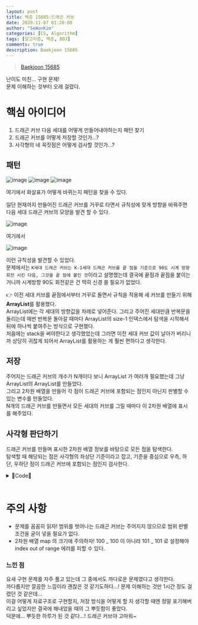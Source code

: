 ```yaml
---
layout: post
title: 백준 15685:드래곤 커브
date: 2020-11-07 01:20:00
author: "SeWonKim"
categories: [CS, Algorithm]
tags: [알고리즘, 백준, BOJ]
comments: true
description: Baekjoon 15685
---
```


> [Baekjoon 15685](https://www.acmicpc.net/problem/15685)

난이도 미친... 구현 문제!  
문제 이해하는 것부터 오래 걸렸다.

# 핵심 아이디어

1. 드래곤 커브 다음 세대를 어떻게 만들어내야하는지 패턴 찾기
2. 드래곤 커브를 어떻게 저장할 것인가...?
3. 사각형의 네 꼭짓점은 어떻게 검사할 것인가...?

## 패턴

![image](https://user-images.githubusercontent.com/30452963/98390055-3e767300-2098-11eb-9508-56dd4e0b1681.png)
![image](https://user-images.githubusercontent.com/30452963/98390098-49310800-2098-11eb-9866-9c941a22db7c.png)
![image](https://user-images.githubusercontent.com/30452963/98390127-4e8e5280-2098-11eb-94c2-e26335cc571f.png)

여기에서 화살표가 어떻게 바뀌는지 패턴을 찾을 수 있다.

일단 현재까지 만들어진 드래곤 커브를 거꾸로 타면서 규칙성에 맞게 방향을 바꿔주면 다음 세대 드래곤 커브의 모양을 발견 할 수 있다.

![image](https://user-images.githubusercontent.com/30452963/98390718-1a676180-2099-11eb-8a88-b459ef8a5611.png)

여기에서

![image](https://user-images.githubusercontent.com/30452963/98390799-3539d600-2099-11eb-8cb7-d08ffa26d7c4.png)

이런 규칙성을 발견할 수 있었다.  
문제에서는 `K세대 드래곤 커브는 K-1세대 드래곤 커브를 끝 점을 기준으로 90도 시계 방향 회전 시킨 다음, 그것을 끝 점에 붙인 것`이라고 설명했는데 결국에 끝점과 끝점을 붙이는 거니까 시계방향 90도 회전같은 건 딱히 신경 쓸 필요가 없었다.

👉 이전 세대 커브를 끝점에서부터 거꾸로 돌면서 규칙을 적용해 새 커브를 만들기 위해 **ArrayList**를 활용했다.  
ArrayList에는 각 세대의 방향값을 차례로 넣어준다. 그리고 주어진 세대만큼 반복문을 돌리는데 매번 반복문 돌아갈 때마다 ArrayList의 size-1 인덱스에서 탐색을 시작해서 뒤에 하나씩 붙여주는 방식으로 구현했다.  
처음에는 stack을 써야한다고 생각했었는데 그러면 이전 세대 커브 값이 날아가 버리니까 상당히 귀찮게 되어서 ArrayList를 활용하는 게 훨씬 편하다고 생각한다.

## 저장

주어지는 드래곤 커브의 개수가 N개이다 보니 ArrayList 가 여러개 필요했는데 그냥 ArrayList의 ArrayList를 만들었다.  
그리고 2차원 배열을 만들어 각 점이 드래곤 커브에 포함되는 점인지 아닌지 판별할 수 있는 변수를 만들었다.  
N개의 드래곤 커브를 만들면서 모든 세대의 커브를 그릴 때마다 이 2차원 배열에 표시를 해주었다.

## 사각형 판단하기

드래곤 커브를 만들며 표시한 2차원 배열 정보를 바탕으로 모든 점을 탐색한다.  
탐색할 때 해당되는 점은 사각형의 좌상단 기준이라고 잡고, 기준을 중심으로 우측, 하단, 우하단 점이 드래곤 커브에 포함되는 점인지 검사한다.









<details>
<summary>🍁Code🍁</summary>
<div markdown="1">

```java
import java.io.BufferedReader;
import java.io.InputStreamReader;
import java.util.ArrayList;
import java.util.StringTokenizer;

public class Main {

    /*
     * 1. 90도 회전 (현재+1)%4
     * 0 > 1
     * 1 > 2
     * 2 > 3
     * 3 > 0
     *
     * 2. 현재 세대 거꾸로 돌면서 90도 회전한 정보를 이어 붙인다
     * 3. 입력받은 세대만큼 1, 2 반복
     *
     * 사각형 꼭지점 탐색
     * 4. 찾은 드래곤커브를 2차원 배열에 표시
     * 5. 2차원 배열 탐색 (점마다 4꼭지점 탐색) (기준: 좌상단 꼭짓점임)
     *
     * */

    // x: col, y: row
    static boolean[][] map;
    static int[][] dir = { {1,0}, {0, -1}, {-1, 0} , {0, 1} };
    public static void main(String[] args) throws Exception {
    	BufferedReader br = new BufferedReader(new InputStreamReader(System.in));
    	StringTokenizer st = null;
    	int N = Integer.parseInt(br.readLine());

    	int[][] info = new int[N][4];	// 0: col , 1: row, 2:direction, 3:generation
    	for (int i = 0; i < N; i++) {
    		st = new StringTokenizer(br.readLine(), " ");
    		info[i][0] = Integer.parseInt(st.nextToken());
    		info[i][1] = Integer.parseInt(st.nextToken());
    		info[i][2] = Integer.parseInt(st.nextToken());
    		info[i][3] = Integer.parseInt(st.nextToken());
    	}

    	// 드래곤 커브 만들기
    	ArrayList<ArrayList<Integer> > list = new ArrayList<ArrayList<Integer> >(N);
    	map = new boolean[101][101];	// 드래곤커브를 2차원 배열에 표시할 것임
    	for (int i = 0; i < N; i++) {
    		list.add(new ArrayList<Integer>());
    		list.get(i).add(info[i][2]);	// 시작점 추가
    		map[info[i][0]][info[i][1]] = true;

    		int x = info[i][0] + dir[info[i][2]][0];
    		int y = info[i][1] + dir[info[i][2]][1];
    		map[x][y] = true;

    		for (int g = 0; g < info[i][3]; g++) {
    			int size = list.get(i).size();	// 현재 세대 사이즈

    			// 거꾸로 돌면서 정보 이어붙이기
    			for (int idx = size-1; idx >= 0; idx--) {
    				int newDir = (list.get(i).get(idx)+1)%4;
    				list.get(i).add(newDir);

    				// 드래곤 커브 좌표 표시
    				x += dir[newDir][0];
    				y += dir[newDir][1];
    				map[x][y] = true;

    			}
    		}
    	}

    	int cnt = 0;
    	for (int r = 0; r < 100; r++) {
    		for (int c = 0; c < 100; c++) {
    			if(map[r][c] && check(r, c)) cnt++;
    		}
    	}
    	System.out.println(cnt);
    }

    private static boolean check(int r, int c) {
    	// 기준: 좌상단 꼭짓점
    	int[][] d = { {1, 0}, {0, 1}, {1,1} };
    	for(int i=0; i<3; i++){
    		int nr = r + d[i][0];
    		int nc = c + d[i][1];

    		if(!map[nr][nc]) return false;
    	}

    	return true;
    }

}
```

</div>
</details>
　    
　     
　      
       
# 주의 사항

- 문제를 꼼꼼히 읽자! 범위를 벗어나는 드래곤 커브는 주어지지 않으므로 범위 판별 조건을 굳이 넣을 필요가 없다.
- 2차원 배열 map 의 크기에 주의하자! 100 _ 100 이 아니라 101 _ 101 로 설정해야 index out of range 에러를 피할 수 있다.

### 느낀 점

요새 구현 문제를 자주 풀고 있는데 그 중에서도 까다로운 문제였다고 생각한다.  
까다롭지만 깔끔한 느낌이라 괜찮은 것 같기도하다...! 문제 이해하는 것만 1시간 정도 걸렸던 것 같은데...  
이걸 어떻게 자료구조로 구현할지, 저장 방식을 어떻게 할 지 생각할 때엔 정말 포기해버리고 싶었지만 결국에 해내었을 때의 그 뿌듯함이 좋았다.  
덕분에... 뿌듯한 하루가 된 것 같다...! 드래곤 커브야 고마워~
